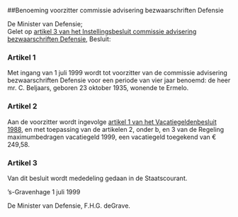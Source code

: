 <meta http-equiv='Content-Type' content='text/html; charset=utf-8' />

##Benoeming voorzitter commissie advisering bezwaarschriften Defensie

De Minister van Defensie;  
Gelet op [artikel 3 van het Instellingsbesluit commissie advisering bezwaarschriften Defensie](../../../../../../../../ministeriele-regeling/instellingsbesluit/commissie/advisering/bezwaarschriften/defensie/BWBR0010572/README.md),
Besluit:    

### Artikel  1  

Met ingang van 1 juli 1999 wordt tot voorzitter van de commissie advisering bezwaarschriften Defensie voor een periode van vier jaar benoemd: de heer mr. C. Beljaars, geboren 23 oktober 1935, wonende te Ermelo.  

### Artikel  2  

Aan de voorzitter wordt ingevolge [artikel 1 van het Vacatiegeldenbesluit 1988](../../../../../../../../AMvB/vacatiegeldenbesluit/1988/BWBR0004317/README.md), en met toepassing van de artikelen 2, onder b, en 3 van de Regeling maximumbedragen vacatiegeld 1999, een vacatiegeld toegekend van € 249,58.  

### Artikel  3  

Van dit besluit wordt mededeling gedaan in de Staatscourant.  

’s-Gravenhage 
1 juli 1999    

De 
Minister van Defensie, 
F.H.G. deGrave.    
